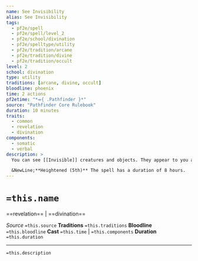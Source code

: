 ```yaml
---
name: See Invisibility
alias: See Invisibility
tags:
  - pf2e/spell
  - pf2e/spell/level_2
  - pf2e/school/divination
  - pf2e/spelltype/utility
  - pf2e/tradition/arcane
  - pf2e/tradition/divine
  - pf2e/tradition/occult
level: 2
school: divination
type: utility
traditions: [arcane, divine, occult]
bloodline: phoenix
time: 2 actions
pf2etime: "*⬺{ .Pathfinder }*"
source: "Pathfinder Core Rulebook"
duration: 10 minutes
traits:
  - common
  - revelation
  - divination
components:
  - somatic
  - verbal
description: >
  You can see [[Invisible]] creatures and objects. They appear to you as translucent shapes, and they are [[Concealed]] to you.

  &NewLine;**Heightened (5th)** The spell has a duration of 8 hours.
---
```

# `=this.name`
==revelation== | ==divination==

*Source* `=this.source`
**Traditions** `=this.traditions`
**Bloodline** `=this.bloodline`
**Cast** `=this.time` | `=this.components`
**Duration** `=this.duration`

***
`=this.description`